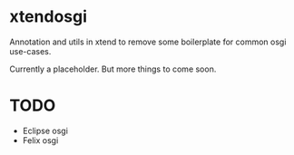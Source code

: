 xtendosgi
=========

Annotation and utils in xtend to remove some boilerplate for common osgi use-cases.

Currently a placeholder. But more things to come soon.

TODO
====

* Eclipse osgi
* Felix osgi
